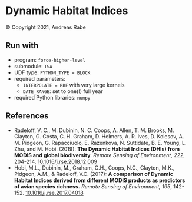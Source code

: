 # Dynamic Habitat Indices

&copy;
Copyright 2021, Andreas Rabe

## Run with

- program: ``force-higher-level``
- submodule: ``TSA``
- UDF type: ``PYTHON_TYPE = BLOCK``
- required parameters:
  - ``INTERPOLATE = RBF`` with very large kernels
  - ``DATE_RANGE``: set to one(!) full year
- required Python libraries: ``numpy``

## References

- Radeloff, V. C., M. Dubinin, N. C. Coops, A. Allen, T. M. Brooks, M. Clayton, G. Costa, C. H. Graham, D. Helmers, A. R. Ives, D. Kolesov, A. M. Pidgeon, G. Rapacciuolo, E. Razenkova, N. Suttidate, B. E. Young, L. Zhu, and M. Hobi. (2019): **The Dynamic Habitat Indices (DHIs) from MODIS and global biodiversity**. *Remote Sensing of Environment, 222*, 204-214. [10.1016/j.rse.2018.12.009](https://doi.org/10.1016/j.rse.2018.12.009)
- Hobi, M.L., Dubinin, M., Graham, C.H., Coops, N.C., Clayton, M.K., Pidgeon, A.M., & Radeloff, V.C. (2017): **A comparison of Dynamic Habitat Indices derived from different MODIS products as predictors of avian species richness.** *Remote Sensing of Environment, 195*, 142-152. [10.1016/j.rse.2017.04018](https://doi.org/10.1016/j.rse.2017.04018)

